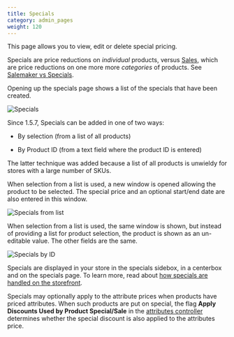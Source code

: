 ```yaml
---
title: Specials 
category: admin_pages
weight: 120
---
```


This page allows you to view, edit or delete special pricing. 

Specials are price reductions on *individual* products, versus [Sales](/user/admin_pages/catalog/salemaker/), which are price reductions on one more more *categories* of products.  See [Salemaker vs Specials](/user/miscellaneous/salemaker_vs_specials/).

Opening up the specials page shows a list of the specials that have been created.

![Specials](/images/specials.png)

Since 1.5.7, Specials can be added in one of two ways: 

- By selection (from a list of all products)

- By Product ID (from a text field where the product ID is entered)

The latter technique was added because a list of all products is unwieldy for stores with a large number of SKUs. 

When selection from a list is used, a new window is opened allowing the product to be selected.  The special price and an optional start/end date are also entered in this window. 

![Specials from list](/images/specials_from_list.png)

When selection from a list is used, the same window is shown, but instead of providing a list for product selection, the product is shown as an un-editable value.   The other fields are the same. 

![Specials by ID](/images/specials_by_id.png)

Specials are displayed in your store in the specials sidebox, in a centerbox and on the specials page.  To learn more, read about [how specials are handled on the storefront](/user/products/special_products/). 

Specials may optionally apply to the attribute prices when products have priced attributes.  When such products are put on special, the flag **Apply Discounts Used by Product Special/Sale** in the [attributes controller](/user/admin_pages/catalog/attributes_controller/#attribute-flags) determines whether the special discount is also applied to the attributes price. 
